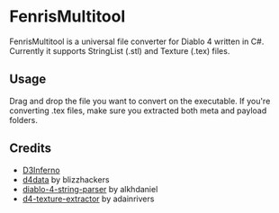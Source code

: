 # FenrisMultitool

FenrisMultitool is a universal file converter for Diablo 4 written in C#. Currently it supports StringList (.stl) and Texture (.tex) files.

## Usage

Drag and drop the file you want to convert on the executable. If you're converting .tex files, make sure you extracted both meta and payload folders.

## Credits

- [D3Inferno](http://web.archive.org/web/20120712011708/http://www.d3inferno.com/StringList.stl.html)
- [d4data](https://github.com/blizzhackers/d4data) by blizzhackers
- [diablo-4-string-parser](https://github.com/alkhdaniel/diablo-4-string-parser) by alkhdaniel
- [d4-texture-extractor](https://github.com/adainrivers/d4-texture-extractor) by adainrivers
